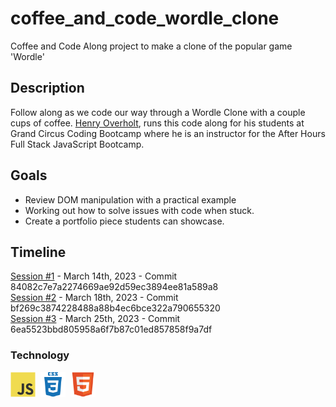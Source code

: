 # coffee_and_code_wordle_clone
Coffee and Code Along project to make a clone of the popular game 'Wordle'


## Description

Follow along as we code our way through a Wordle Clone with a couple cups of coffee. [Henry Overholt](https://github.com/Henry-Overholt), runs this code along for his students at Grand Circus Coding Bootcamp where he is an instructor for the After Hours Full Stack JavaScript Bootcamp.

## Goals
 
- Review DOM manipulation with a practical example
- Working out how to solve issues with code when stuck.
- Create a portfolio piece students can showcase. 

## Timeline 

[Session #1](https://github.com/Henry-Overholt/coffee_and_code_wordle_clone/tree/84082c7e7a2274669ae92d59ec3894ee81a589a8) - March 14th, 2023 - Commit 84082c7e7a2274669ae92d59ec3894ee81a589a8 <br>
[Session #2](https://github.com/Henry-Overholt/coffee_and_code_wordle_clone/tree/session2) - March 18th, 2023 - Commit bf269c3874228488a88b4ec6bce322a790655320 <br>
[Session #3](https://github.com/Henry-Overholt/coffee_and_code_wordle_clone/tree/wordle-clone-session-3) - March 25th, 2023 - Commit 6ea5523bbd805958a6f7b87c01ed857858f9a7df

### Technology

<img src="https://github.com/devicons/devicon/blob/master/icons/javascript/javascript-original.svg" title="JavaScript" alt="JavaScript" width="40" height="40"/>&nbsp;
<img src="https://github.com/devicons/devicon/blob/master/icons/css3/css3-plain-wordmark.svg"  title="CSS3" alt="CSS" width="40" height="40"/>&nbsp;
  <img src="https://github.com/devicons/devicon/blob/master/icons/html5/html5-original.svg" title="HTML5" alt="HTML" width="40" height="40"/>&nbsp;